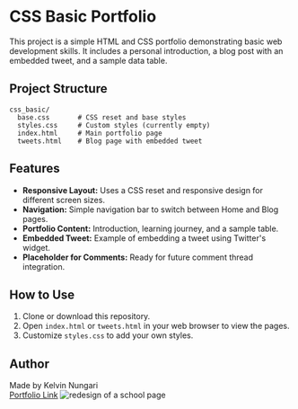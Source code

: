 # CSS Basic Portfolio

This project is a simple HTML and CSS portfolio demonstrating basic web development skills. It includes a personal introduction, a blog post with an embedded tweet, and a sample data table.

## Project Structure

```
css_basic/
  base.css       # CSS reset and base styles
  styles.css     # Custom styles (currently empty)
  index.html     # Main portfolio page
  tweets.html    # Blog page with embedded tweet
```

## Features

- **Responsive Layout:** Uses a CSS reset and responsive design for different screen sizes.
- **Navigation:** Simple navigation bar to switch between Home and Blog pages.
- **Portfolio Content:** Introduction, learning journey, and a sample table.
- **Embedded Tweet:** Example of embedding a tweet using Twitter's widget.
- **Placeholder for Comments:** Ready for future comment thread integration.

## How to Use

1. Clone or download this repository.
2. Open `index.html` or `tweets.html` in your web browser to view the pages.
3. Customize `styles.css` to add your own styles.

## Author

Made by Kelvin Nungari  
[Portfolio Link](https://sites.google.com/d/18s29oWLLJEJNc3I3UPpMZg_ITpKkCeU_/p/13yrUKoGJWbnUiAQX4Bqb4dvvKNF8Cym7/edit)
![redesign of a school page](/alx_html_css/images/School%20Page@2x.png)
